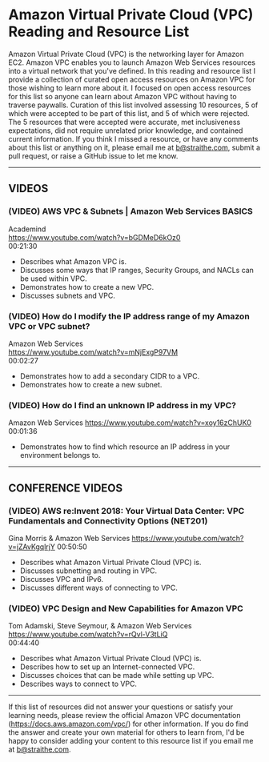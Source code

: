 # Amazon Virtual Private Cloud (VPC) Reading and Resource List

Amazon Virtual Private Cloud (VPC) is the networking layer for Amazon EC2. Amazon VPC enables you to launch Amazon Web Services resources into a virtual network that you've defined. In this reading and resource list I provide a collection of curated open access resources on Amazon VPC for those wishing to learn more about it. I focused on open access resources for this list so anyone can learn about Amazon VPC without having to traverse paywalls. Curation of this list involved assessing 10 resources, 5 of which were accepted to be part of this list, and 5 of which were rejected. The 5 resources that were accepted were accurate, met inclusiveness expectations, did not require unrelated prior knowledge, and contained current information. If you think I missed a resource, or have any comments about this list or anything on it, please email me at b@straithe.com, submit a pull request, or raise a GitHub issue to let me know. 


---


## VIDEOS

### (VIDEO) AWS VPC & Subnets | Amazon Web Services BASICS  
Academind  
https://www.youtube.com/watch?v=bGDMeD6kOz0  
00:21:30  
* Describes what Amazon VPC is.  
* Discusses some ways that IP ranges, Security Groups, and NACLs can be used within VPC.  
* Demonstrates how to create a new VPC.  
* Discusses subnets and VPC.  

### (VIDEO) How do I modify the IP address range of my Amazon VPC or VPC subnet?  
Amazon Web Services  
https://www.youtube.com/watch?v=mNjExgP97VM  
00:02:27  
* Demonstrates how to add a secondary CIDR to a VPC.  
* Demonstrates how to create a new subnet.  

### (VIDEO) How do I find an unknown IP address in my VPC?
Amazon Web Services
https://www.youtube.com/watch?v=xoy16zChUK0
00:01:36
* Demonstrates how to find which resource an IP address in your environment belongs to. 


---


## CONFERENCE VIDEOS

### (VIDEO) AWS re:Invent 2018: Your Virtual Data Center: VPC Fundamentals and Connectivity Options (NET201)
Gina Morris & Amazon Web Services
https://www.youtube.com/watch?v=jZAvKgqlrjY
00:50:50
* Describes what Amazon Virtual Private Cloud (VPC) is. 
* Discusses subnetting and routing in VPC. 
* Discusses VPC and IPv6.
* Discusses different ways of connecting to VPC.

### (VIDEO) VPC Design and New Capabilities for Amazon VPC  
Tom Adamski, Steve Seymour, & Amazon Web Services  
https://www.youtube.com/watch?v=rQvl-V3tLiQ  
00:44:40  
* Describes what Amazon Virtual Private Cloud (VPC) is.  
* Describes how to set up an Internet-connected VPC.  
* Discusses choices that can be made while setting up VPC.  
* Describes ways to connect to VPC.  


---


If this list of resources did not answer your questions or satisfy your learning needs, please review the official Amazon VPC documentation (https://docs.aws.amazon.com/vpc/) for other information. If you do find the answer and create your own material for others to learn from, I'd be happy to consider adding your content to this resource list if you email me at b@straithe.com. 
